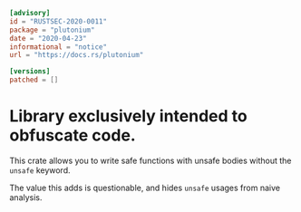 ```toml
[advisory]
id = "RUSTSEC-2020-0011"
package = "plutonium"
date = "2020-04-23"
informational = "notice"
url = "https://docs.rs/plutonium"

[versions]
patched = []
```

# Library exclusively intended to obfuscate code.

This crate allows you to write safe functions with unsafe bodies without the `unsafe` keyword.

The value this adds is questionable, and hides `unsafe` usages from naive analysis.
